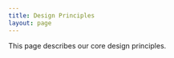 ```yaml
---
title: Design Principles
layout: page
---
```


<p class="t-5">This page describes our core design principles.</p>